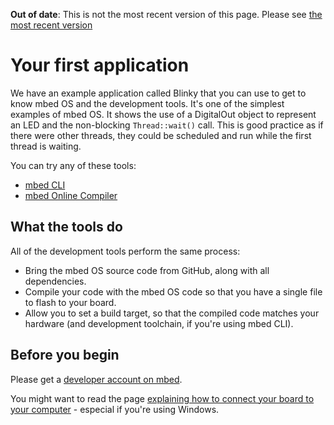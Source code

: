<span class="warnings">**Out of date**: This is not the most recent version of this page. Please see [the most recent version](https://os.mbed.com/docs/latest/tutorials/mbed-os-quick-start.html)</span>
# Your first application

We have an example application called Blinky that you can use to get to know mbed OS and the development tools. It's one of the simplest examples of mbed OS. It shows the use of a DigitalOut object to represent an LED and the non-blocking ``Thread::wait()`` call. This is good practice as if there were other threads, they could be scheduled and run while the first thread is waiting.

You can try any of these tools:

* [mbed CLI](blinky_cli.md)
* [mbed Online Compiler](blinky_compiler.md)

## What the tools do

All of the development tools perform the same process:

* Bring the mbed OS source code from GitHub, along with all dependencies.
* Compile your code with the mbed OS code so that you have a single file to flash to your board.
* Allow you to set a build target, so that the compiled code matches your hardware (and development toolchain, if you're using mbed CLI).

## Before you begin

Please get a [developer account on mbed](https://developer.mbed.org/account/signup/).

You might want to read the page [explaining how to connect your board to your computer](serial_communication.md) - especial if you're using Windows.
